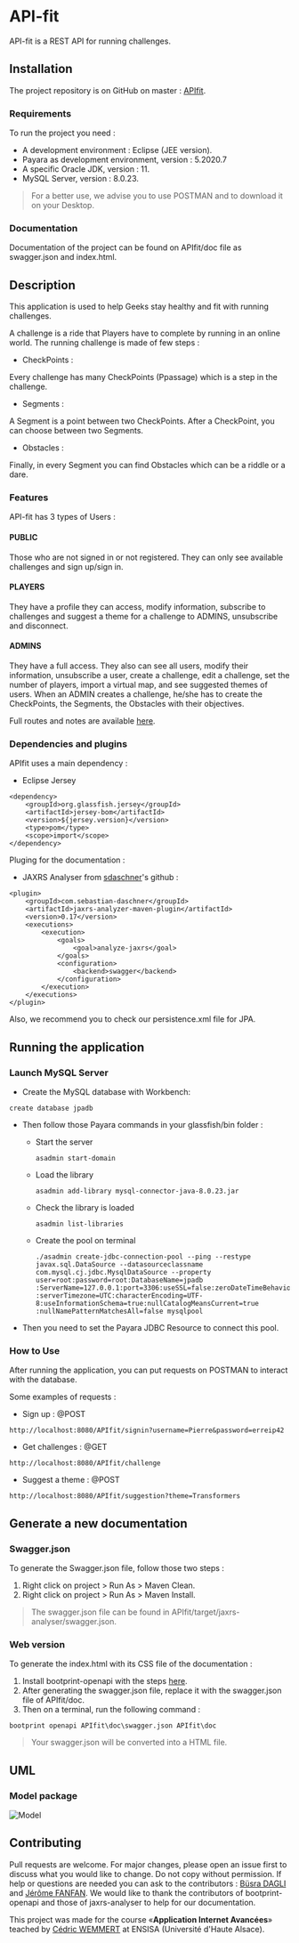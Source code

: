 # API-fit

API-fit is a REST API for running challenges.

## Installation

The project repository is on GitHub on master : [APIfit](https://github.com/J3ffx/API-fit/tree/master/APIfit).

### Requirements

To run the project you need :

- A development environment : Eclipse (JEE version).
- Payara as development environment, version : 5.2020.7
- A specific Oracle JDK, version : 11.
- MySQL Server, version : 8.0.23.

> For a better use, we advise you to use POSTMAN and to download it on your Desktop.

### Documentation

Documentation of the project can be found on APIfit/doc file as swagger.json and index.html.

## Description

This application is used to help Geeks stay healthy and fit with running challenges.

A challenge is a ride that Players have to complete by running in an online world.
The running challenge is made of few steps :

- CheckPoints :

Every challenge has many CheckPoints (Ppassage) which is a step in the challenge.

- Segments :

A Segment is a point between two CheckPoints. After a CheckPoint, you can choose between two Segments.

- Obstacles :

Finally, in every Segment you can find Obstacles which can be a riddle or a dare.

### Features

API-fit has 3 types of Users :

#### PUBLIC

Those who are not signed in or not registered. They can only see available challenges and sign up/sign in.

#### PLAYERS

They have a profile they can access, modify information, subscribe to challenges and suggest a theme for a challenge to ADMINS, unsubscribe and disconnect.

#### ADMINS

They have a full access. They also can see all users, modify their information, unsubscribe a user, create a challenge, edit a challenge, set the number of players, import a virtual map, and see suggested themes of users.
When an ADMIN creates a challenge, he/she has to create the CheckPoints, the Segments, the Obstacles with their objectives.

Full routes and notes are available [here](https://docs.google.com/document/d/1VyX63MnN7kr6DBpVu9fcWI3ou-p1KMbhRigDm-1UQCs/edit).

### Dependencies and plugins

APIfit uses a main dependency :

- Eclipse Jersey
```
<dependency>
    <groupId>org.glassfish.jersey</groupId>
    <artifactId>jersey-bom</artifactId>
    <version>${jersey.version}</version>
    <type>pom</type>
    <scope>import</scope>
</dependency>

```
Pluging for the documentation :

- JAXRS Analyser from [sdaschner](https://github.com/sdaschner/jaxrs-analyzer)'s github :

```
<plugin>
    <groupId>com.sebastian-daschner</groupId>
    <artifactId>jaxrs-analyzer-maven-plugin</artifactId>
    <version>0.17</version>
    <executions>
        <execution>
            <goals>
                <goal>analyze-jaxrs</goal>
            </goals>
            <configuration>
                <backend>swagger</backend>
            </configuration>
        </execution>
    </executions>
</plugin>
```
Also, we recommend you to check our persistence.xml file for JPA.

## Running the application

### Launch MySQL Server

* Create the MySQL database with Workbench:

```
create database jpadb
```

* Then follow those Payara commands in your glassfish/bin folder :

  - Start the server 
  
    ```
    asadmin start-domain
    ```
  - Load the library
  
    ```
    asadmin add-library mysql-connector-java-8.0.23.jar
    ```
  - Check the library is loaded
  
    ```
    asadmin list-libraries
    ```
  - Create the pool on terminal
  
    ```
    ./asadmin create-jdbc-connection-pool --ping --restype javax.sql.DataSource --datasourceclassname 
    com.mysql.cj.jdbc.MysqlDataSource --property user=root:password=root:DatabaseName=jpadb
    :ServerName=127.0.0.1:port=3306:useSSL=false:zeroDateTimeBehavior=CONVERT_TO_NULL:useUnicode=true
    :serverTimezone=UTC:characterEncoding=UTF-8:useInformationSchema=true:nullCatalogMeansCurrent=true
    :nullNamePatternMatchesAll=false mysqlpool
    ```

* Then you need to set the Payara JDBC Resource to connect this pool.

### How to Use

After running the application, you can put requests on POSTMAN to interact with the database.

Some examples of requests : 

* Sign up :
@POST
```
http://localhost:8080/APIfit/signin?username=Pierre&password=erreip42
```
* Get challenges :
@GET
```
http://localhost:8080/APIfit/challenge
```
* Suggest a theme :
@POST
```
http://localhost:8080/APIfit/suggestion?theme=Transformers
```

## Generate a new documentation

### Swagger.json

To generate the Swagger.json file, follow those two steps :

1. Right click on project > Run As > Maven Clean.
2. Right click on project > Run As > Maven Install.

> The swagger.json file can be found in APIfit/target/jaxrs-analyser/swagger.json.

### Web version

To generate the index.html with its CSS file of the documentation :

1. Install bootprint-openapi with the steps [here](https://github.com/bootprint/bootprint-openapi).
2. After generating the swagger.json file, replace it with the swagger.json file of APIfit/doc.
3. Then on a terminal, run the following command :
```
bootprint openapi APIfit\doc\swagger.json APIfit\doc
```
> Your swagger.json will be converted into a HTML file.

## UML

### Model package 

![Model](../main/Model.png)


## Contributing
Pull requests are welcome. For major changes, please open an issue first to discuss what you would like to change.
Do not copy without permission. If help or questions are needed you can ask to the contributors : [Büsra DAGLI](https://github.com/BusraDagli) and [Jérôme FANFAN](https://github.com/J3ffx).
We would like to thank the contributors of bootprint-openapi and those of jaxrs-analyser to help for our documentation.


This project was made for the course «**Application Internet Avancées**» teached by [Cédric WEMMERT](https://github.com/wemmertc) at ENSISA (Université d'Haute Alsace).
